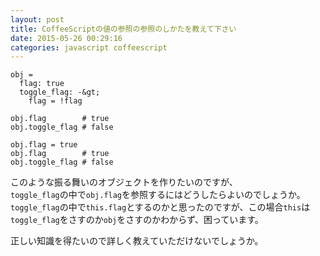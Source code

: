 ```yaml
---
layout: post
title: CoffeeScriptの値の参照の参照のしかたを教えて下さい
date: 2015-05-26 00:29:16
categories: javascript coffeescript
---
```

```
obj =
  flag: true
  toggle_flag: -&gt;
    flag = !flag

obj.flag        # true
obj.toggle_flag # false

obj.flag = true
obj.flag        # true
obj.toggle_flag # false
```

<p>このような振る舞いのオブジェクトを作りたいのですが、<br>
<code>toggle_flag</code>の中で<code>obj.flag</code>を参照するにはどうしたらよいのでしょうか。<br>
<code>toggle_flag</code>の中で<code>this.flag</code>とするのかと思ったのですが、この場合<code>this</code>は<code>toggle_flag</code>をさすのか<code>obj</code>をさすのかわからず、困っています。</p>

<p>正しい知識を得たいので詳しく教えていただけないでしょうか。</p>
